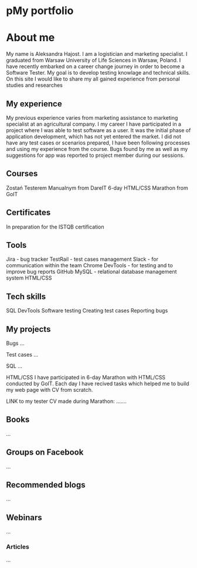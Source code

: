 # pMy portfolio

# About me
My name is Aleksandra Hajost. I am a logistician and marketing specialist. I graduated from Warsaw University of Life Sciences in Warsaw, Poland. I have recently embarked on a career change journey in order to become a Software Tester. My goal is to develop testing knowlage and technical skills. On this site I would like to share my all gained experience from personal studies and researches

## My experience

My previous experience varies from marketing assistance to marketing specialist at an agricultural company.
I my career I have participated in a project where I was able to test software as a user. It was the initial phase of application development, which has not yet entered the market. I did not have any test cases or scenarios prepared, I have been following processes and using my experience from the course. Bugs found by me as well as my suggestions for app was reported to project member during our sessions.

## Courses
Zostań Testerem Manualnym from DareIT
6-day HTML/CSS Marathon from GoIT

## Certificates
In preparation for the ISTQB certification

## Tools
Jira - bug tracker
TestRail - test cases management
Slack - for communication within the team
Chrome DevTools - for testing and to improve bug reports
GitHub
MySQL - relational database management system
HTML/CSS

## Tech skills
SQL
DevTools
Software testing
Creating test cases
Reporting bugs

## My projects
Bugs
...

Test cases
...

SQL
...

HTML/CSS
I have participated in 6-day Marathon with HTML/CSS conducted by GoIT. Each day I have recived tasks which helped me to build my web page with CV from scratch.

LINK to my tester CV made during Marathon: .......

## Books
...

## Groups on Facebook
...

## Recommended blogs
...

## Webinars
...

### Articles
...
